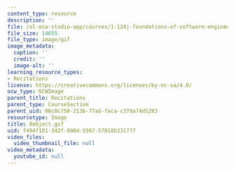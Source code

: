 ```yaml
---
content_type: resource
description: ''
file: /ol-ocw-studio-app/courses/1-124j-foundations-of-software-engineering-fall-2000/f494f101342f990d556757018b331777_8object.gif
file_size: 14655
file_type: image/gif
image_metadata:
  caption: ''
  credit: ''
  image-alt: ''
learning_resource_types:
- Recitations
license: https://creativecommons.org/licenses/by-nc-sa/4.0/
ocw_type: OCWImage
parent_title: Recitations
parent_type: CourseSection
parent_uid: 08c0c758-213b-77ad-faca-c379a74d5283
resourcetype: Image
title: 8object.gif
uid: f494f101-342f-990d-5567-57018b331777
video_files:
  video_thumbnail_file: null
video_metadata:
  youtube_id: null
---
```

